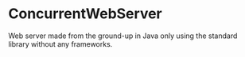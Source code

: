 # ConcurrentWebServer
Web server made from the ground-up in Java only using the standard library without any frameworks. 
